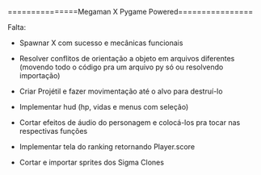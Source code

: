 ===============Megaman X Pygame Powered================

Falta:
- Spawnar X com sucesso e mecânicas funcionais

- Resolver conflitos de orientação a objeto em arquivos diferentes (movendo todo o código pra um arquivo py só ou resolvendo importação)

- Criar Projétil e fazer movimentação até o alvo para destruí-lo

- Implementar hud (hp, vidas e menus com seleção)

- Cortar efeitos de áudio do personagem e colocá-los pra tocar nas respectivas funções

- Implementar tela do ranking retornando Player.score

- Cortar e importar sprites dos Sigma Clones
